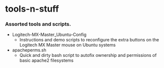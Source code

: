 # tools-n-stuff
### Assorted tools and scripts.


- Logitech-MX-Master_Ubuntu-Config
	- Instructions and demo scripts to reconfigure the extra buttons on the Logitech MX Master mouse on Ubuntu systems
- apacheperms.sh 
	-  Quick and dirty bash script to autofix ownership and permissions of basic apache2 filesystems
